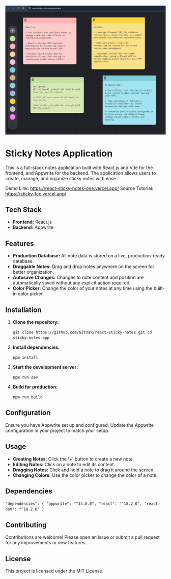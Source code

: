 ![Sticky Notes Screenshot](https://raw.githubusercontent.com/Gitzak/react-sticky-notes/main/Screenshot%202024-07-28%20193317.png)

Sticky Notes Application
========================

This is a full-stack notes application built with React.js and Vite for the frontend, and Appwrite for the backend. The application allows users to create, manage, and organize sticky notes with ease.

Demo Link: https://react-sticky-notes-one.vercel.app/
Source Tutorial: https://sticky-fcc.vercel.app/

Tech Stack
----------

-   **Frontend:** React.js
-   **Backend:** Appwrite

Features
--------

-   **Production Database:** All note data is stored on a live, production-ready database.
-   **Draggable Notes:** Drag and drop notes anywhere on the screen for better organization.
-   **Autosave Changes:** Changes to note content and position are automatically saved without any explicit action required.
-   **Color Picker:** Change the color of your notes at any time using the built-in color picker.

Installation
------------

1.  **Clone the repository:**

    `git clone https://github.com/Gitzak/react-sticky-notes.git
    cd sticky-notes-app`

2.  **Install dependencies:**

    `npm install`

3.  **Start the development server:**

    `npm run dev`

4.  **Build for production:**

    `npm run build`

Configuration
-------------

Ensure you have Appwrite set up and configured. Update the Appwrite configuration in your project to match your setup.

Usage
-----

-   **Creating Notes:** Click the '+' button to create a new note.
-   **Editing Notes:** Click on a note to edit its content.
-   **Dragging Notes:** Click and hold a note to drag it around the screen.
-   **Changing Colors:** Use the color picker to change the color of a note.

Dependencies
------------

`"dependencies": {
  "appwrite": "^15.0.0",
  "react": "^18.2.0",
  "react-dom": "^18.2.0"
}`

Contributing
------------

Contributions are welcome! Please open an issue or submit a pull request for any improvements or new features.

License
-------

This project is licensed under the MIT License.